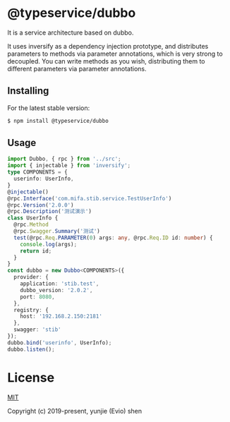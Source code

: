 # @typeservice/dubbo

It is a service architecture based on dubbo. 

It uses inversify as a dependency injection prototype, and distributes parameters to methods via parameter annotations, which is very strong to decoupled. You can write methods as you wish, distributing them to different parameters via parameter annotations.

## Installing

For the latest stable version:

```bash
$ npm install @typeservice/dubbo
```

## Usage

```ts
import Dubbo, { rpc } from '../src';
import { injectable } from 'inversify';
type COMPONENTS = {
  userinfo: UserInfo,
}
@injectable()
@rpc.Interface('com.mifa.stib.service.TestUserInfo')
@rpc.Version('2.0.0')
@rpc.Description('测试演示')
class UserInfo {
  @rpc.Method
  @rpc.Swagger.Summary('测试')
  test(@rpc.Req.PARAMETER(0) args: any, @rpc.Req.ID id: number) {
    console.log(args);
    return id;
  }
}
const dubbo = new Dubbo<COMPONENTS>({
  provider: {
    application: 'stib.test',
    dubbo_version: '2.0.2',
    port: 8080,
  },
  registry: {
    host: '192.168.2.150:2181'
  },
  swagger: 'stib'
});
dubbo.bind('userinfo', UserInfo);
dubbo.listen();
```

# License

[MIT](http://opensource.org/licenses/MIT)

Copyright (c) 2019-present, yunjie (Evio) shen

